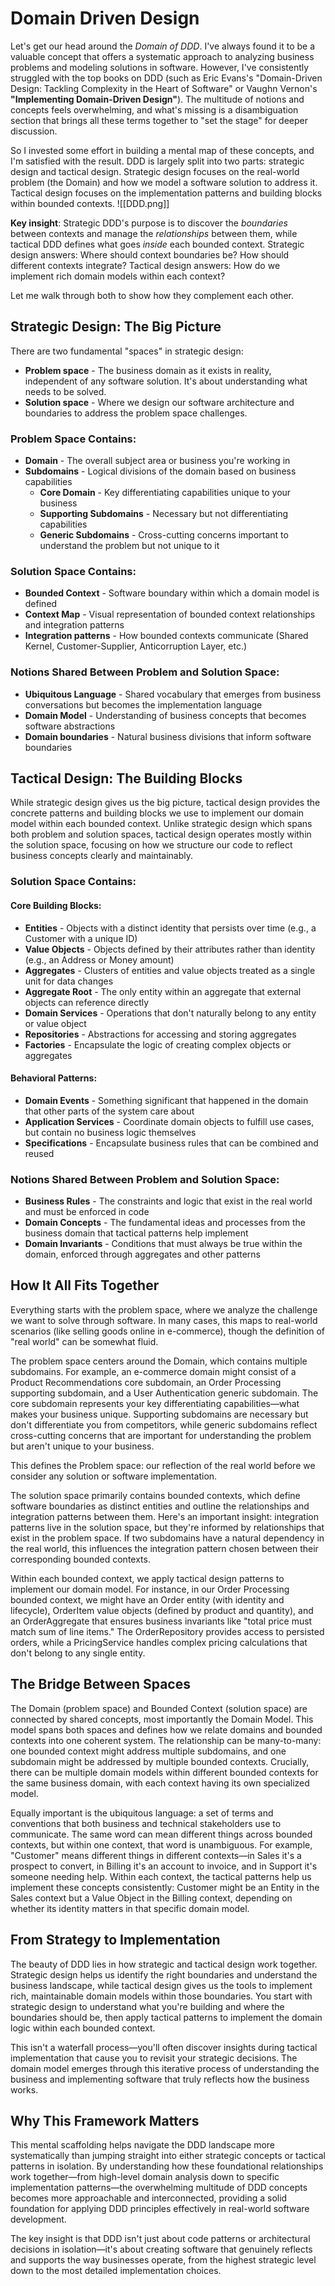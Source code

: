 # Domain Driven Design

Let's get our head around the _Domain of DDD_. I've always found it to be a valuable concept that offers a systematic approach to analyzing business problems and modeling solutions in software. However, I've consistently struggled with the top books on DDD (such as Eric Evans's "Domain-Driven Design: Tackling Complexity in the Heart of Software" or Vaughn Vernon's **"Implementing Domain-Driven Design"**). The multitude of notions and concepts feels overwhelming, and what's missing is a disambiguation section that brings all these terms together to "set the stage" for deeper discussion.

So I invested some effort in building a mental map of these concepts, and I'm satisfied with the result. DDD is largely split into two parts: strategic design and tactical design. Strategic design focuses on the real-world problem (the Domain) and how we model a software solution to address it. Tactical design focuses on the implementation patterns and building blocks within bounded contexts.
![[DDD.png]]

**Key insight**: Strategic DDD's purpose is to discover the *boundaries* between contexts and manage the *relationships* between them, while tactical DDD defines what goes *inside* each bounded context. Strategic design answers: Where should context boundaries be? How should different contexts integrate? Tactical design answers: How do we implement rich domain models within each context?

Let me walk through both to show how they complement each other.

## Strategic Design: The Big Picture

There are two fundamental "spaces" in strategic design:

- **Problem space** - The business domain as it exists in reality, independent of any software solution. It's about understanding what needs to be solved.
- **Solution space** - Where we design our software architecture and boundaries to address the problem space challenges.

### Problem Space Contains:

- **Domain** - The overall subject area or business you're working in
- **Subdomains** - Logical divisions of the domain based on business capabilities
    - **Core Domain** - Key differentiating capabilities unique to your business
    - **Supporting Subdomains** - Necessary but not differentiating capabilities
    - **Generic Subdomains** - Cross-cutting concerns important to understand the problem but not unique to it

### Solution Space Contains:

- **Bounded Context** - Software boundary within which a domain model is defined
- **Context Map** - Visual representation of bounded context relationships and integration patterns
- **Integration patterns** - How bounded contexts communicate (Shared Kernel, Customer-Supplier, Anticorruption Layer, etc.)

### Notions Shared Between Problem and Solution Space:

- **Ubiquitous Language** - Shared vocabulary that emerges from business conversations but becomes the implementation language
- **Domain Model** - Understanding of business concepts that becomes software abstractions
- **Domain boundaries** - Natural business divisions that inform software boundaries



## Tactical Design: The Building Blocks

While strategic design gives us the big picture, tactical design provides the concrete patterns and building blocks we use to implement our domain model within each bounded context. Unlike strategic design which spans both problem and solution spaces, tactical design operates mostly within the solution space, focusing on how we structure our code to reflect business concepts clearly and maintainably.

### Solution Space Contains:

#### Core Building Blocks:

- **Entities** - Objects with a distinct identity that persists over time (e.g., a Customer with a unique ID)
- **Value Objects** - Objects defined by their attributes rather than identity (e.g., an Address or Money amount)
- **Aggregates** - Clusters of entities and value objects treated as a single unit for data changes
- **Aggregate Root** - The only entity within an aggregate that external objects can reference directly
- **Domain Services** - Operations that don't naturally belong to any entity or value object
- **Repositories** - Abstractions for accessing and storing aggregates
- **Factories** - Encapsulate the logic of creating complex objects or aggregates

#### Behavioral Patterns:

- **Domain Events** - Something significant that happened in the domain that other parts of the system care about
- **Application Services** - Coordinate domain objects to fulfill use cases, but contain no business logic themselves
- **Specifications** - Encapsulate business rules that can be combined and reused

### Notions Shared Between Problem and Solution Space:

- **Business Rules** - The constraints and logic that exist in the real world and must be enforced in code
- **Domain Concepts** - The fundamental ideas and processes from the business domain that tactical patterns help implement
- **Domain Invariants** - Conditions that must always be true within the domain, enforced through aggregates and other patterns

## How It All Fits Together

Everything starts with the problem space, where we analyze the challenge we want to solve through software. In many cases, this maps to real-world scenarios (like selling goods online in e-commerce), though the definition of "real world" can be somewhat fluid.

The problem space centers around the Domain, which contains multiple subdomains. For example, an e-commerce domain might consist of a Product Recommendations core subdomain, an Order Processing supporting subdomain, and a User Authentication generic subdomain. The core subdomain represents your key differentiating capabilities—what makes your business unique. Supporting subdomains are necessary but don't differentiate you from competitors, while generic subdomains reflect cross-cutting concerns that are important for understanding the problem but aren't unique to your business.

This defines the Problem space: our reflection of the real world before we consider any solution or software implementation.

The solution space primarily contains bounded contexts, which define software boundaries as distinct entities and outline the relationships and integration patterns between them. Here's an important insight: integration patterns live in the solution space, but they're informed by relationships that exist in the problem space. If two subdomains have a natural dependency in the real world, this influences the integration pattern chosen between their corresponding bounded contexts.

Within each bounded context, we apply tactical design patterns to implement our domain model. For instance, in our Order Processing bounded context, we might have an Order entity (with identity and lifecycle), OrderItem value objects (defined by product and quantity), and an OrderAggregate that ensures business invariants like "total price must match sum of line items." The OrderRepository provides access to persisted orders, while a PricingService handles complex pricing calculations that don't belong to any single entity.

## The Bridge Between Spaces

The Domain (problem space) and Bounded Context (solution space) are connected by shared concepts, most importantly the Domain Model. This model spans both spaces and defines how we relate domains and bounded contexts into one coherent system. The relationship can be many-to-many: one bounded context might address multiple subdomains, and one subdomain might be addressed by multiple bounded contexts. Crucially, there can be multiple domain models within different bounded contexts for the same business domain, with each context having its own specialized model.

Equally important is the ubiquitous language: a set of terms and conventions that both business and technical stakeholders use to communicate. The same word can mean different things across bounded contexts, but within one context, that word is unambiguous. For example, "Customer" means different things in different contexts—in Sales it's a prospect to convert, in Billing it's an account to invoice, and in Support it's someone needing help. Within each context, the tactical patterns help us implement these concepts consistently: Customer might be an Entity in the Sales context but a Value Object in the Billing context, depending on whether its identity matters in that specific domain model.

## From Strategy to Implementation

The beauty of DDD lies in how strategic and tactical design work together. Strategic design helps us identify the right boundaries and understand the business landscape, while tactical design gives us the tools to implement rich, maintainable domain models within those boundaries. You start with strategic design to understand what you're building and where the boundaries should be, then apply tactical patterns to implement the domain logic within each bounded context.

This isn't a waterfall process—you'll often discover insights during tactical implementation that cause you to revisit your strategic decisions. The domain model emerges through this iterative process of understanding the business and implementing software that truly reflects how the business works.

## Why This Framework Matters

This mental scaffolding helps navigate the DDD landscape more systematically than jumping straight into either strategic concepts or tactical patterns in isolation. By understanding how these foundational relationships work together—from high-level domain analysis down to specific implementation patterns—the overwhelming multitude of DDD concepts becomes more approachable and interconnected, providing a solid foundation for applying DDD principles effectively in real-world software development.

The key insight is that DDD isn't just about code patterns or architectural decisions in isolation—it's about creating software that genuinely reflects and supports the way businesses operate, from the highest strategic level down to the most detailed implementation choices.